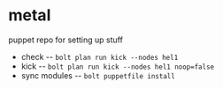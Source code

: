 # metal
puppet repo for setting up stuff

- check -- `bolt plan run kick --nodes hel1`
- kick -- `bolt plan run kick --nodes hel1 noop=false`
- sync modules -- `bolt puppetfile install`
